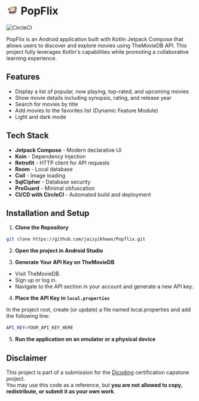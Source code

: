 # <img src="app/src/main/res/drawable/logo_project2.png" width="32"> PopFlix

![CircleCI](https://circleci.com/gh/jaizyikhwan/Popflix.svg?style=shield)

PopFlix is an Android application built with Kotlin Jetpack Compose that allows users to discover and explore movies using TheMovieDB API. This project fully leverages Kotlin's capabilities while promoting a collaborative learning experience.

## Features

- Display a list of popular, now playing, top-rated, and upcoming movies
- Show movie details including synopsis, rating, and release year
- Search for movies by title
- Add movies to the favorites list (Dynamic Feature Module)
- Light and dark mode

## Tech Stack

- **Jetpack Compose** - Modern declarative UI
- **Koin** - Dependency Injection
- **Retrofit** - HTTP client for API requests
- **Room** - Local database
- **Coil** - Image loading
- **SqlCipher** - Database security
- **ProGuard** - Minimal obfuscation
- **CI/CD with CircleCI** - Automated build and deployment

## Installation and Setup

1. **Clone the Repository**

```bash
git clone https://github.com/jaizyikhwan/Popflix.git
```

2. **Open the project in Android Studio**

3. **Generate Your API Key on TheMovieDB**

- Visit TheMovieDB.
- Sign up or log in.
- Navigate to the API section in your account and generate a new API key.

4. **Place the API Key in `local.properties`**

In the project root, create (or update) a file named local.properties and add the following line:

```bash
API_KEY=YOUR_API_KEY_HERE
```

5. **Run the application on an emulator or a physical device**

## Disclaimer

This project is part of a submission for the [Dicoding](https://www.dicoding.com/) certification capstone project.  
You may use this code as a reference, but **you are not allowed to copy, redistribute, or submit it as your own work**.